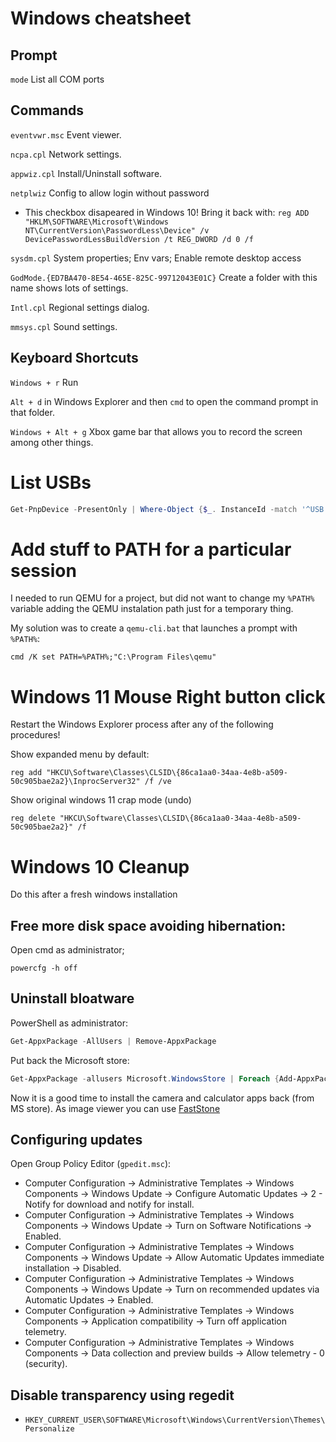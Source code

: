 # Windows cheatsheet

## Prompt
`mode` List all COM ports


## Commands

`eventvwr.msc` Event viewer.

`ncpa.cpl` Network settings.

`appwiz.cpl` Install/Uninstall software.

`netplwiz` Config to allow login without password
-   This checkbox disapeared in Windows 10! Bring it back with: `reg ADD "HKLM\SOFTWARE\Microsoft\Windows NT\CurrentVersion\PasswordLess\Device" /v DevicePasswordLessBuildVersion /t REG_DWORD /d 0 /f`

`sysdm.cpl` System properties; Env vars; Enable remote desktop access

`GodMode.{ED7BA470-8E54-465E-825C-99712043E01C}` Create a folder with this name shows lots of settings.

`Intl.cpl` Regional settings dialog.

`mmsys.cpl` Sound settings.
## Keyboard Shortcuts

`Windows + r` Run

`Alt + d` in Windows Explorer and then `cmd` to open the command prompt in that folder.

`Windows + Alt + g` Xbox game bar that allows you to record the screen among other things.

# List USBs
```powershell
Get-PnpDevice -PresentOnly | Where-Object {$_. InstanceId -match '^USB'}
```

# Add stuff to PATH for a particular session
I needed to run QEMU for a project, but did not want to change my `%PATH%` variable adding the QEMU instalation path just for a temporary thing.

My solution was to create a `qemu-cli.bat` that launches a prompt with `%PATH%`:

```batch
cmd /K set PATH=%PATH%;"C:\Program Files\qemu"
```


# Windows 11 Mouse Right button click
Restart the Windows Explorer process after any of the following procedures!

Show expanded menu by default:

    reg add "HKCU\Software\Classes\CLSID\{86ca1aa0-34aa-4e8b-a509-50c905bae2a2}\InprocServer32" /f /ve

Show original windows 11 crap mode (undo)

    reg delete "HKCU\Software\Classes\CLSID\{86ca1aa0-34aa-4e8b-a509-50c905bae2a2}" /f


# Windows 10 Cleanup
Do this after a fresh windows installation
## Free more disk space avoiding hibernation:
Open cmd as administrator;
```batch
powercfg -h off
```

## Uninstall bloatware
PowerShell as administrator:
```powershell
Get-AppxPackage -AllUsers | Remove-AppxPackage
```

Put back the Microsoft store:
```powershell
Get-AppxPackage -allusers Microsoft.WindowsStore | Foreach {Add-AppxPackage -DisableDevelopmentMode -Register "$($_.InstallLocation)\AppXManifest.xml"}
```

Now it is a good time to install the camera and calculator apps back (from MS store).
As image viewer you can use [FastStone](https://www.faststone.org)

## Configuring updates
Open Group Policy Editor (`gpedit.msc`):
- Computer Configuration -> Administrative Templates -> Windows Components -> Windows Update -> Configure Automatic Updates -> 2 - Notify for download and notify for install.
- Computer Configuration -> Administrative Templates -> Windows Components -> Windows Update -> Turn on Software Notifications -> Enabled.
- Computer Configuration -> Administrative Templates -> Windows Components -> Windows Update -> Allow Automatic Updates immediate installation -> Disabled.
- Computer Configuration -> Administrative Templates -> Windows Components -> Windows Update -> Turn on recommended updates via Automatic Updates -> Enabled.
- Computer Configuration -> Administrative Templates -> Windows Components -> Application compatibility -> Turn off application telemetry.
- Computer Configuration -> Administrative Templates -> Windows Components -> Data collection and preview builds -> Allow telemetry - 0 (security).

## Disable transparency using regedit
 - `HKEY_CURRENT_USER\SOFTWARE\Microsoft\Windows\CurrentVersion\Themes\Personalize`

